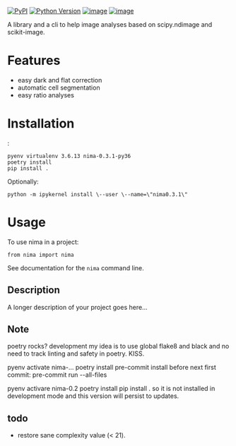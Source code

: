 [![PyPI](https://img.shields.io/pypi/v/nima.svg)][pypi status]
[![Python Version](https://img.shields.io/pypi/pyversions/nima)][pypi status]
[![image](https://github.com/darosio/nima/actions/workflows/tests.yml/badge.svg)](https://github.com/darosio/nima/actions/workflows/tests.yml)
[![image](https://codecov.io/gh/darosio/nima/branch/main/graph/badge.svg?token=OR0LUZUJUR)](https://codecov.io/gh/darosio/nima)

[pypi status]: https://pypi.org/project/nima/

A library and a cli to help image analyses based on scipy.ndimage and
scikit-image.

# Features

-   easy dark and flat correction
-   automatic cell segmentation
-   easy ratio analyses

# Installation

:

	pyenv virtualenv 3.6.13 nima-0.3.1-py36
	poetry install
	pip install .

Optionally:

	python -m ipykernel install \--user \--name=\"nima0.3.1\"


# Usage

To use nima in a project:

    from nima import nima

See documentation for the `nima` command line.

## Description

A longer description of your project goes here\...

## Note

poetry rocks? development my idea is to use global flake8 and black and
no need to track linting and safety in poetry. KISS.

pyenv activate nima-... poetry install pre-commit install before next
first commit: pre-commit run \--all-files

pyenv activare nima-0.2 poetry install pip install . so it is not
installed in development mode and this version will persist to updates.

## todo

- restore sane complexity value (< 21).
